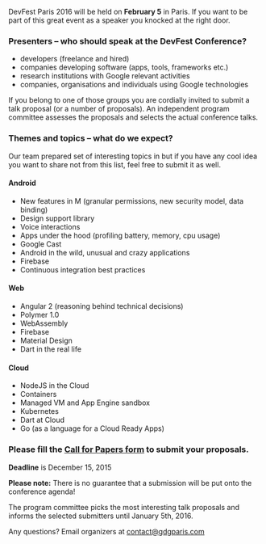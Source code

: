 DevFest Paris 2016 will be held on **February 5** in Paris. If you want to be part of this great event as a speaker you knocked at the right door.


### Presenters – who should speak at the DevFest Conference?

* developers (freelance and hired)
* companies developing software (apps, tools, frameworks etc.)
* research institutions with Google relevant activities
* companies, organisations and individuals using Google technologies

If you belong to one of those groups you are cordially invited to submit a talk proposal (or a number of proposals). An independent program committee assesses the proposals and selects the actual conference talks.<br/>


### Themes and topics – what do we expect?

Our team prepared set of interesting topics in but if you have any cool idea you want to share not from this list, feel free to submit it as well.

#### Android

* New features in M (granular permissions, new security model, data binding)
* Design support library
* Voice interactions
* Apps under the hood (profiling battery, memory, cpu usage)
* Google Cast
* Android in the wild, unusual and crazy applications
* Firebase
* Continuous integration best practices


#### Web

* Angular 2 (reasoning behind technical decisions)
* Polymer 1.0
* WebAssembly
* Firebase
* Material Design
* Dart in the real life


#### Cloud

* NodeJS in the Cloud
* Containers
* Managed VM and App Engine sandbox
* Kubernetes
* Dart at Cloud
* Go (as a language for a Cloud Ready Apps)


### Please fill the [Call for Papers form](http://goo.gl/forms/2deMLNSjPu) to submit your proposals.

**Deadline** is December 15, 2015

**Please note:** There is no guarantee that a submission will be put onto the conference agenda!<br/>

The program committee picks the most interesting talk proposals and informs the selected submitters until January 5th, 2016.<br/>

Any questions? Email organizers at [contact@gdgparis.com](mailto:contact@gdgparis.com)
